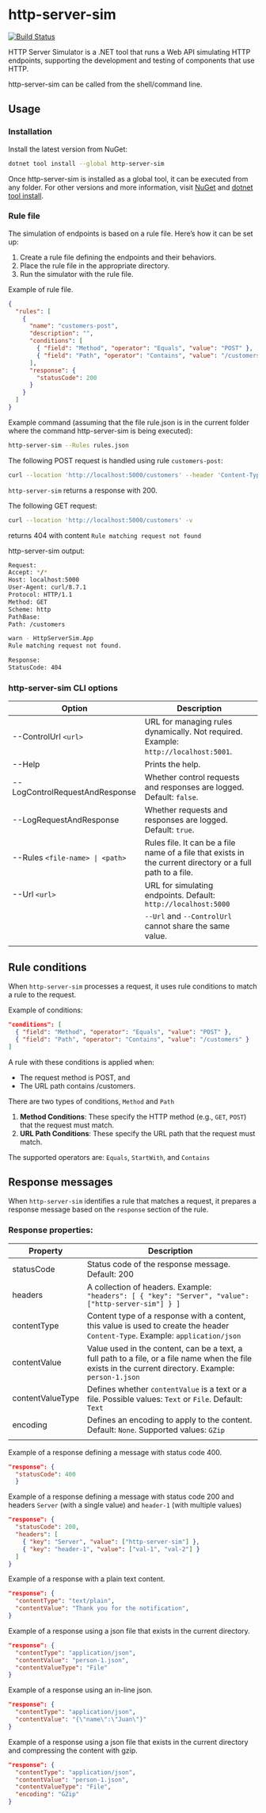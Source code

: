 # http-server-sim

[![Build Status](https://dev.azure.com/dbsafe/dbsafe/_apis/build/status%2Fhttp-server-sim%2Fhttp-server-sim-2024?branchName=main)](https://dev.azure.com/dbsafe/dbsafe/_build/latest?definitionId=13&branchName=main)

HTTP Server Simulator is a .NET tool that runs a Web API simulating HTTP endpoints, supporting the development and testing of components that use HTTP.

http-server-sim can be called from the shell/command line.

## Usage

### Installation
Install the latest version from NuGet:
```bash
dotnet tool install --global http-server-sim
```
Once http-server-sim is installed as a global tool, it can be executed from any folder.
For other versions and more information, visit [NuGet](https://www.nuget.org/packages/http-server-sim) and [dotnet tool install](https://learn.microsoft.com/en-us/dotnet/core/tools/dotnet-tool-install).

### Rule file
The simulation of endpoints is based on a rule file. Here’s how it can be set up:

1. Create a rule file defining the endpoints and their behaviors.
2. Place the rule file in the appropriate directory.
3. Run the simulator with the rule file.

Example of rule file.
```json
{
  "rules": [
    {
      "name": "customers-post",
      "description": "",
      "conditions": [
        { "field": "Method", "operator": "Equals", "value": "POST" },
        { "field": "Path", "operator": "Contains", "value": "/customers" }
      ],
      "response": {
        "statusCode": 200
      }
    }
  ]
}
```

Example command (assuming that the file rule.json is in the current folder where the command http-server-sim is being executed):
```bash
http-server-sim --Rules rules.json
```

The following POST request is handled using rule `customers-post`:
```bash
curl --location 'http://localhost:5000/customers' --header 'Content-Type: application/json' --data '{"id":10,"name":"Juan"}' -v
```
`http-server-sim` returns a response with 200. 


The following GET request:
```bash
curl --location 'http://localhost:5000/customers' -v
```

returns 404 with content `Rule matching request not found`

http-server-sim output:
```bash
Request:
Accept: */*
Host: localhost:5000
User-Agent: curl/8.7.1
Protocol: HTTP/1.1
Method: GET
Scheme: http
PathBase:
Path: /customers

warn - HttpServerSim.App
Rule matching request not found.

Response:
StatusCode: 404
```

### http-server-sim CLI options

| Option                           | Description                                                                                       |
|----------------------------------|---------------------------------------------------------------------------------------------------|
| --ControlUrl `<url>`             | URL for managing rules dynamically. Not required. Example: `http://localhost:5001`.               |
| --Help                           | Prints the help.                                                                                  |
| --LogControlRequestAndResponse   | Whether control requests and responses are logged. Default: `false`.                              |
| --LogRequestAndResponse          | Whether requests and responses are logged. Default: `true`.                                       |
| --Rules `<file-name> \| <path>`  | Rules file. It can be a file name of a file that exists in the current directory or a full path to a file. |
| --Url `<url>`                    | URL for simulating endpoints. Default: `http://localhost:5000`                                    |
|                                  | `--Url` and `--ControlUrl` cannot share the same value.                                           |
||



## Rule conditions

When `http-server-sim` processes a request, it uses rule conditions to match a rule to the request. 

Example of conditions:
```json
"conditions": [
  { "field": "Method", "operator": "Equals", "value": "POST" },
  { "field": "Path", "operator": "Contains", "value": "/customers" }
]
```

A rule with these conditions is applied when:
- The request method is POST, and
- The URL path contains /customers.

There are two types of conditions, `Method` and `Path`

1. **Method Conditions**: These specify the HTTP method (e.g., `GET`, `POST`) that the request must match.
2. **URL Path Conditions**: These specify the URL path that the request must match.

The supported operators are: `Equals`, `StartWith`, and `Contains`


## Response messages

When `http-server-sim` identifies a rule that matches a request, it prepares a response message based on the `response` section of the rule.

### Response properties:

| Property | Description |
|----------|-------------|
| statusCode | Status code of the response message. Default: 200 |
| headers | A collection of headers. Example: `"headers": [ { "key": "Server", "value": ["http-server-sim"] } ]` |
| contentType | Content type of a response with a content, this value is used to create the header `Content-Type`. Example: `application/json` |
| contentValue | Value used in the content, can be a text, a full path to a file, or a file name when the file exists in the current directory. Example: `person-1.json` |
| contentValueType | Defines whether `contentValue` is a text or a file. Possible values: `Text` or `File`. Default: `Text`|
| encoding | Defines an encoding to apply to the content. Default: `None`. Supported values: `GZip`
||

Example of a response defining a message with status code 400.

```json
"response": {
  "statusCode": 400
  }
```

Example of a response defining a message with status code 200 and headers `Server` (with a single value) and `header-1` (with multiple values)

```json
"response": {
  "statusCode": 200,
  "headers": [
    { "key": "Server", "value": ["http-server-sim"] },
    { "key": "header-1", "value": ["val-1", "val-2"] }
  ]
}
```

Example of a response with a plain text content.

```json
"response": {
  "contentType": "text/plain",
  "contentValue": "Thank you for the notification",
}
```

Example of a response using a json file that exists in the current directory.

```json
"response": {
  "contentType": "application/json",
  "contentValue": "person-1.json",
  "contentValueType": "File"
}
```

Example of a response using an in-line json.

```json
"response": {
  "contentType": "application/json",
  "contentValue": "{\"name\":\"Juan\"}"
}
```

Example of a response using a json file that exists in the current directory and compressing the content with gzip.

```json
"response": {
  "contentType": "application/json",
  "contentValue": "person-1.json",
  "contentValueType": "File",
  "encoding": "GZip"
}
```